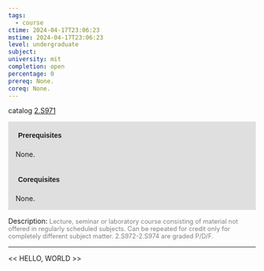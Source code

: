 ```yaml
---
tags:
  - course
ctime: 2024-04-17T23:06:23
mstime: 2024-04-17T23:06:23
level: undergraduate
subject: 
university: mit
completion: open
percentage: 0
prereq: None.
coreq: None.
---
```


catalog [2.S971](http://student.mit.edu/catalog/m2c.html#2.S971)

<span style="display: block; padding: 15px; background-color: rgb(100, 100, 100, 0.2);"><font id="m_prereq1982_0" style="display: block; font-family: Arial, sans-serif; font-weight: bold; padding: 5px">Prerequisites</font><br><span id="prereq1982_0">None.</span></span>
<span style="display: block; padding: 15px; background-color: rgb(100, 100, 100, 0.2);"><font id="m_coreq1982_0" style="display: block; font-family: Arial, sans-serif; font-weight: bold; padding: 5px">Corequisites</font><br><span id="coreq1982_0">None.</span></span>

<font style="">Description:</font>
<font style="color: grey; font-size: 0.8rem;">Lecture, seminar or laboratory course consisting of material not offered in regularly scheduled subjects. Can be repeated for credit only for completely different subject matter. 2.S972-2.S974 are graded P/D/F.</font>



---

<< HELLO, WORLD >>
